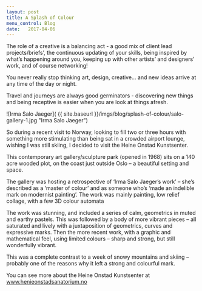```yaml
---
layout: post
title: A Splash of Colour
menu_control: Blog
date:   2017-04-06
---
```


The role of a creative is a balancing act - a good mix of client lead projects/briefs’, the continuous updating of your skills, being inspired by what’s happening around you, keeping up with other artists’ and designers’ work, and of course networking!

You never really stop thinking art, design, creative… and new ideas arrive at any time of the day or night. 

Travel and journeys are always good germinators - discovering new things and being receptive is easier when you are look at things afresh.

![Irma Salo Jaeger]( {{ site.baseurl }}/imgs/blog/splash-of-colour/salo-gallery-1.jpg "Irma Salo Jaeger")

So during a recent visit to Norway, looking to fill two or three hours with something more stimulating than being sat in a crowded airport lounge, wishing I was still skiing, I decided to visit the Heine Onstad Kunstsenter.

This contemporary art gallery/sculpture park (opened in 1968) sits on a 140 acre wooded plot, on the coast just outside Oslo – a beautiful setting and space.

The gallery was hosting a retrospective of ‘Irma Salo Jaeger’s work’ – she’s described as a ‘master of colour’ and as someone who’s ‘made an indelible mark on modernist painting’. The work was mainly painting, low relief collage, with a few 3D colour automata

The work was stunning, and included a series of calm, geometrics in muted and earthy pastels. This was followed by a body of more vibrant pieces – all saturated and lively with a juxtaposition of geometrics, curves and expressive marks. Then the more recent work, with a graphic and mathematical feel, using limited colours – sharp and strong, but still wonderfully vibrant.

This was a complete contrast to a week of snowy mountains and skiing – probably one of the reasons why it left a strong and colourful mark.

You can see more about the Heine Onstad Kunstsenter at <a href="http://henieonstadsanatorium.no" target="_blank" class="highlight-link">www.henieonstadsanatorium.no </a>